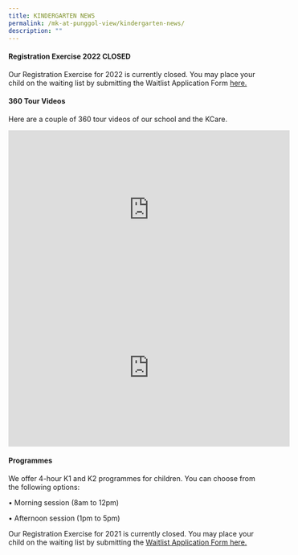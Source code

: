```yaml
---
title: KINDERGARTEN NEWS
permalink: /mk-at-punggol-view/kindergarten-news/
description: ""
---
```

#### Registration Exercise 2022 CLOSED

Our Registration Exercise for 2022 is currently closed. You may place your child on the waiting list by submitting the Waitlist Application Form [here.](https://form.gov.sg/#!/61e784806c89fd0012a6e47b)  
  

#### 360 Tour Videos

Here are a couple of 360 tour videos of our school and the KCare.

<iframe width="560" height="315" src="https://www.youtube.com/embed/KvdkWvp42ao" title="YouTube video player" frameborder="0" allow="accelerometer; autoplay; clipboard-write; encrypted-media; gyroscope; picture-in-picture" allowfullscreen></iframe>
<br>
<iframe width="560" height="315" src="https://www.youtube.com/embed/xyKYi1E39as" title="YouTube video player" frameborder="0" allow="accelerometer; autoplay; clipboard-write; encrypted-media; gyroscope; picture-in-picture" allowfullscreen></iframe>

#### Programmes

We offer 4-hour K1 and K2 programmes for children. You can choose from the following options:

• Morning session (8am to 12pm)

• Afternoon session (1pm to 5pm)

  

Our Registration Exercise for 2021 is currently closed. You may place your child on the waiting list by submitting the [Waitlist Application Form here.](/files/2020%20MK%20Waitlist%20Form.pdf)